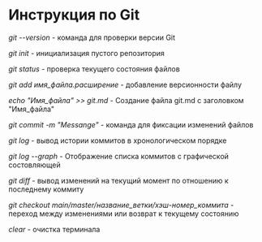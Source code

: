 # Инструкция по Git

*git --version* - команда для проверки версии Git

*git init* - инициализация пустого репозитория

*git status* - проверка текущего состояния файлов

*git add имя_файла.расширение* - добавление версионности файлу

*echo "Имя_файла" >> git.md* - Создание файла git.md с заголовком "Имя_файла"

*git commit -m "Messange"* - команда для фиксации изменений файлов

*git log* - вывод истории коммитов в хронологическом порядке

*git log --graph* - Отображение списка коммитов с графической состовляющей

*git diff* - вывод изменений на текущий момент по отношению к последнему коммиту

*git checkout main/master/название_ветки/хэш-номер_коммита* - переход между изменениями или возврат к текущему состоянию

*clear* - очистка терминала

